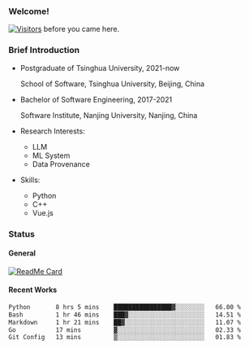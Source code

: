 ### Welcome!

[![Visitors](https://visitor-badge.laobi.icu/badge?page_id=HermitSun.HermitSun)]() before you came here.

### Brief Introduction

- Postgraduate of Tsinghua University, 2021-now
  
  School of Software, Tsinghua University, Beijing, China

- Bachelor of Software Engineering, 2017-2021
  
  Software Institute, Nanjing University, Nanjing, China

- Research Interests:
  - LLM
  - ML System
  - Data Provenance

- Skills:
  - Python
  - C++
  - Vue.js

### Status

#### General

[![ReadMe Card](https://github-readme-stats.hermitsun.vercel.app/api?username=HermitSun&count_private=true&show_icons=true)]()

#### Recent Works

<!--START_SECTION:waka-->

```txt
Python       8 hrs 5 mins    ████████████████▓░░░░░░░░   66.00 %
Bash         1 hr 46 mins    ███▓░░░░░░░░░░░░░░░░░░░░░   14.51 %
Markdown     1 hr 21 mins    ██▓░░░░░░░░░░░░░░░░░░░░░░   11.07 %
Go           17 mins         ▓░░░░░░░░░░░░░░░░░░░░░░░░   02.33 %
Git Config   13 mins         ▒░░░░░░░░░░░░░░░░░░░░░░░░   01.83 %
```

<!--END_SECTION:waka-->
